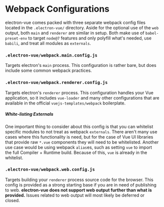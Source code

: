 # Webpack Configurations

electron-vue comes packed with three separate webpack config files located in the `.electron-vue/` directory. Aside for the optional use of the `web` output, both `main` and `renderer` are similar in setup. Both make use of `babel-preset-env` to target `node@7` features and only polyfill what's needed, use `babili`, and treat all modules as `externals`.

### `.electron-vue/webpack.main.config.js`

Targets electron's `main` process. This configuration is rather bare, but does include some common webpack practices.

### `.electron-vue/webpack.renderer.config.js`

Targets electron's `renderer` process. This configuration handles your Vue application, so it includes `vue-loader` and many other configurations that are available in the official `vuejs-templates/webpack` boilerplate.

##### White-listing Externals

One important thing to consider about this config is that you can whitelist specific modules to not treat as webpack `externals`. There aren't many use cases where this functionality is need, but for the case of Vue UI libraries that provide raw `*.vue` components they will need to be whitelisted. Another use case would be using webpack `alias`es, such as setting `vue` to import the full Compiler + Runtime build. Because of this, `vue` is already in the whitelist.

### `.electron-vue/webpack.web.config.js`

Targets building your `renderer` process source code for the browser. This config is provided as a strong starting base if you are in need of publishing to web. **electron-vue does not support web output further than what is provided.** Issues related to web output will most likely be deferred or closed.

